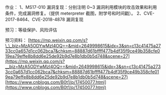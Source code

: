 作业：
1、MS17-010 漏洞复现：分别注明 0~3 漏洞利用模块的攻击效果和利用条件，完成漏洞修复。（提供 meterpreter 截图，附学号和时间戳）。
2、CVE-2017-8464、CVE-2018-4878 漏洞复现

预习：等级保护、风险评估

预习资料：
[https://mp.weixin.qq.com/s?\_\_biz=MzA5ODYwMzI4OQ==&mid=2649998615&idx=3&sn=c13c41475a2733cc0a657d1cc062bca7&chksm=88887d61bffff477b4df35f9ce49b358cfe019ea79effe8b8dd6e25de92b9d7e8b1db0b5d748&scene=27](https://mp.weixin.qq.com/s?__biz=MzA5ODYwMzI4OQ==&mid=2649998615&idx=3&sn=c13c41475a2733cc0a657d1cc062bca7&chksm=88887d61bffff477b4df35f9ce49b358cfe019ea79effe8b8dd6e25de92b9d7e8b1db0b5d748&scene=27)
[https://www.cnblogs.com/B0t1/p/17450077.html](https://www.cnblogs.com/B0t1/p/17450077.html)
